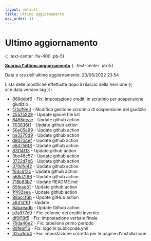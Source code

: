 ```yaml
---
layout: default
title: Ultimo aggiornamento
nav_order: 11
---
```


# Ultimo aggiornamento
{: .text-center .fw-400 .pb-5}

[**Scarica l'ultimo aggiornamento**](https://github.com/trinko/giuaschool/releases/download/update-v1.4.4/giuaschool-update-v1.4.4.zip)
{: .text-center .pb-5}

Data e ora dell'ultimo aggiornamento: 23/06/2022 23:54

Lista delle modifiche effettuate dopo il rilascio della Versione {{ site.data.version.tag }}:

- [868debf6](http://github.com/trinko/giuaschool/commit/868debf6f4e5f6e46f8e61dab972b7ff13e37156) - Fix: impostazione crediti in scrutinio per sospensione giudizio
- [f25df9e3](http://github.com/trinko/giuaschool/commit/f25df9e30da949aa015aeb94e9a417ffd6e407d1) - Modifica gestione scrutinio di sospensione del giudizio
- [25575229](http://github.com/trinko/giuaschool/commit/255752292d2ffc2bebb15ead40941d06f16bc14f) - Update ignore file list
- [6498deae](http://github.com/trinko/giuaschool/commit/6498deae07fb4e52333564933329a004f3359995) - Update github action
- [703836f1](http://github.com/trinko/giuaschool/commit/703836f17c302b45b926b70dfebbfafc45374465) - Update github action
- [50e05a99](http://github.com/trinko/giuaschool/commit/50e05a998d73796cde768c0a7e3dabef8e693ed2) - Update github action
- [ba3270d9](http://github.com/trinko/giuaschool/commit/ba3270d96d4a4757dfd96b70f85cd1d26124da33) - Update github action
- [d90744ef](http://github.com/trinko/giuaschool/commit/d90744ef15cabffe1cb4f1ec2d3e279da4588885) - Update github action
- [e84756f8](http://github.com/trinko/giuaschool/commit/e84756f8aef02df34f18a266092c7b18d07d9d13) - Update github action
- [83f14f13](http://github.com/trinko/giuaschool/commit/83f14f13169f563b0d2e414226228217badcefab) - Update github action
- [3bc46c57](http://github.com/trinko/giuaschool/commit/3bc46c57049d319aba30e2e3a4c1ee51f1f7302e) - Update github action
- [3722d7b6](http://github.com/trinko/giuaschool/commit/3722d7b660e419196e43f4d864939ef0f0f335d6) - Update github action
- [376dfd42](http://github.com/trinko/giuaschool/commit/376dfd425f908387c7ab49eb35fcb5b30e0a35b6) - Update github action
- [f64c6f3c](http://github.com/trinko/giuaschool/commit/f64c6f3c526172838f3455c7209a5cf69c2bbc46) - Update github action
- [568d7f96](http://github.com/trinko/giuaschool/commit/568d7f96de9c83fae3e94bc35fe2f7e45f62be4a) - Update github action
- [718b63b7](http://github.com/trinko/giuaschool/commit/718b63b72d83d1627c4540520509d1449b002813) - Update README.md
- [65feae51](http://github.com/trinko/giuaschool/commit/65feae511c2c5b755471ae55f79a69497cdd9c5e) - Update github action
- [1f492aea](http://github.com/trinko/giuaschool/commit/1f492aeaf048d1742c4f35fd264b7fa5070c3d1d) - Update github action
- [98accf6b](http://github.com/trinko/giuaschool/commit/98accf6b2298a65523320fe5ad348552e249d469) - Update gitHub action
- [a841df6f](http://github.com/trinko/giuaschool/commit/a841df6ff902886f1168c17358c8be445925a2c1) - Update
- [9abaeadb](http://github.com/trinko/giuaschool/commit/9abaeadb0c088bef77d513115ba991f0239a24cb) - Update Github action
- [b7a977c9](http://github.com/trinko/giuaschool/commit/b7a977c97dcb3c75a17035dbbf02bc6a8c5c70a3) - Fix: colonne dei crediti invertite
- [df0f18f5](http://github.com/trinko/giuaschool/commit/df0f18f5be600db44cb776fc109c8e0a50745789) - Fix: impostazione verbale finale
- [79da46e2](http://github.com/trinko/giuaschool/commit/79da46e2277fa5424718b218d970fbf8036f1b74) - Fix: tabellone primo periodo
- [88febf16](http://github.com/trinko/giuaschool/commit/88febf167223958f7f134679123c6a2ff65b65a6) - Fix: logo in publiccode.yml
- [32ca1db4](http://github.com/trinko/giuaschool/commit/32ca1db4b7e334c2b8e35307c23e05c27b256df9) - Fix: impostazione corretta per le pagine d'installazione

